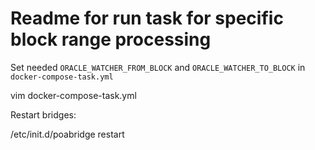 # Readme for run task for specific block range processing

Set needed `ORACLE_WATCHER_FROM_BLOCK` and `ORACLE_WATCHER_TO_BLOCK` in `docker-compose-task.yml`

  vim docker-compose-task.yml
  
Restart bridges:

  /etc/init.d/poabridge restart
